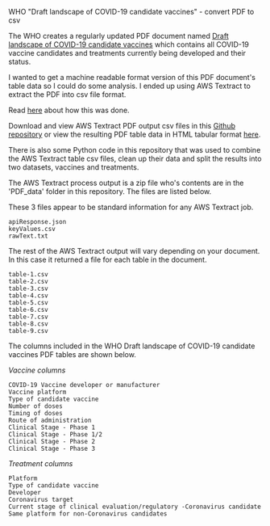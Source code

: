 WHO "Draft landscape of COVID-19 candidate vaccines" - convert PDF to csv

The WHO creates a regularly updated PDF document named <a href="https://www.who.int/publications/m/item/draft-landscape-of-covid-19-candidate-vaccines" target="_blank" rel="noopener noreferrer">Draft landscape of COVID-19 candidate vaccines</a> which contains all COVID-19 vaccine candidates and treatments currently being developed and their status.

I wanted to get a machine readable format version of this PDF document's table data so I could do some analysis. I ended up using AWS Textract to extract the PDF into csv file format. 

Read <a href="https://009co.com/?page_id=1212" target="_blank">here</a> about how this was done.

Download and view AWS Textract PDF output csv files in this <a href="https://github.com/sitrucp/who_vaccine_landscape">Github repository</a> or view the resulting PDF table data  in HTML tabular format <a href="https://sitrucp.github.io/who_vaccine_landscape">here</a>.

There is also some Python code in this repository that was used to combine the AWS Textract table csv files, clean up their data and split the results into two datasets, vaccines and treatments.

The AWS Textract process output is a zip file who's contents are in the 'PDF_data' folder in this repository. The files are listed below.

These 3 files appear to be standard information for any AWS Textract job.

    apiResponse.json
    keyValues.csv
    rawText.txt

The rest of the AWS Textract output will vary depending on your document. In this case it returned a file for each table in the document.

    table-1.csv
    table-2.csv
    table-3.csv
    table-4.csv
    table-5.csv
    table-6.csv
    table-7.csv
    table-8.csv
    table-9.csv

The columns included in the WHO Draft landscape of COVID-19 candidate vaccines PDF tables are shown below.

*Vaccine columns*

    COVID-19 Vaccine developer or manufacturer
    Vaccine platform
    Type of candidate vaccine
    Number of doses
    Timing of doses
    Route of administration
    Clinical Stage - Phase 1
    Clinical Stage - Phase 1/2
    Clinical Stage - Phase 2
    Clinical Stage - Phase 3

*Treatment columns*

    Platform
    Type of candidate vaccine
    Developer
    Coronavirus target
    Current stage of clinical evaluation/regulatory -Coronavirus candidate
    Same platform for non-Coronavirus candidates